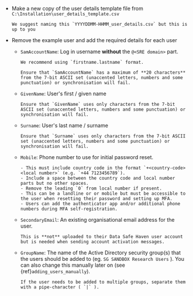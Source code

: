 - Make a new copy of the user details template file from `C:\Installation\user_details_template.csv`

  ```{tip}
  We suggest naming this `YYYYDDMM-HHMM_user_details.csv` but this is up to you
  ```

- Remove the example user and add the required details for each user

    - `SamAccountName`: Log in username **without** the `@<SRE domain>` part.

      ```{tip}
      We recommend using `firstname.lastname` format.
      ```

      ```{warning}
      Ensure that `SamAccountName` has a maximum of **20 characters** from the 7-bit ASCII set (unaccented letters, numbers and some punctuation) or synchronisation will fail.
      ```

    - `GivenName`: User's first / given name

      ```{warning}
      Ensure that `GivenName` uses only characters from the 7-bit ASCII set (unaccented letters, numbers and some punctuation) or synchronisation will fail.
      ```

    - `Surname`: User's last name / surname

      ```{warning}
      Ensure that `Surname` uses only characters from the 7-bit ASCII set (unaccented letters, numbers and some punctuation) or synchronisation will fail.
      ```

    - `Mobile`: Phone number to use for initial password reset.

      ```{important}
      - This must include country code in the format `+<country-code> <local number>` (e.g. `+44 7123456789`).
      - Include a space between the country code and local number parts but no other spaces.
      - Remove the leading `0` from local number if present.
      - This can be a landline or or mobile but must be accessible to the user when resetting their password and setting up MFA.
      - Users can add the authenticator app and/or additional phone numbers during MFA self-registration.
      ```

    - `SecondaryEmail`: An existing organisational email address for the user.

      ```{note}
      This is **not** uploaded to their Data Safe Haven user account but is needed when sending account activation messages.
      ```

    - `GroupName`: The name of the Active Directory security group(s) that the users should be added to (eg. `SG SANDBOX Research Users` ). You can also change this manually later on (see {ref}`adding_users_manually`).

      ```{tip}
      If the user needs to be added to multiple groups, separate them with a pipe-character ( `|` ).
      ```
